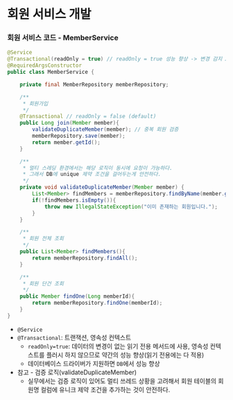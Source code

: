 # 회원 서비스 개발

### 회원 서비스 코드 - MemberService 

```java
@Service
@Transactional(readOnly = true) // readOnly = true 성능 향상 -> 변경 감지 X
@RequiredArgsConstructor
public class MemberService {

    private final MemberRepository memberRepository;

    /**
     * 회원가입
     */
    @Transactional // readOnly = false (default)
    public Long join(Member member){
        validateDuplicateMember(member); // 중복 회원 검증
        memberRepository.save(member);
        return member.getId();
    }

    /**
     * 멀티 스레딩 환경에서는 해당 로직이 동시에 요청이 가능하다.
     * 그래서 DB에 unique 제약 조건을 걸어두는게 안전하다.
     */
    private void validateDuplicateMember(Member member) {
        List<Member> findMembers = memberRepository.findByName(member.getName());
        if(!findMembers.isEmpty()){
            throw new IllegalStateException("이미 존재하는 회원입니다.");
        }
    }

    /**
     * 회원 전체 조회
     */
    public List<Member> findMembers(){
        return memberRepository.findAll();
    }

    /**
     * 회원 단건 조회
     */
    public Member findOne(Long memberId){
        return memberRepository.findOne(memberId);
    }
}
```

- `@Service`
- `@Transactional`: 트랜잭션, 영속성 컨텍스트
   - `readOnly=true`: 데이터의 변경이 없는 읽기 전용 메서드에 사용, 영속성 컨텍스트를 플러시 하지 않으므로 약간의 성능 향상(읽기 전용에는 다 적용)
   - 데이터베이스 드라이버가 지원하면 `DB`에서 성능 향상
- 참고 - 검증 로직(validateDuplicateMember) 
  - 실무에서는 검증 로직이 있어도 멀티 쓰레드 상황을 고려해서 회원 테이블의 회원명 컬럼에 유니크 제약 조건을 추가하는 것이 안전하다.
